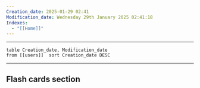 ```yaml
---
Creation_date: 2025-01-29 02:41
Modification_date: Wednesday 29th January 2025 02:41:18
Indexes:
  - "[[Home]]"
---
```


----



```dataview
table Creation_date, Modification_date
from [[users]]  sort Creation_date DESC
```























---
## Flash cards section
